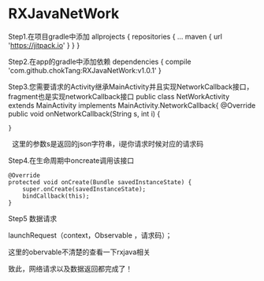 # RXJavaNetWork

Step1.在项目gradle中添加
allprojects {
		repositories {
			...
			maven { url 'https://jitpack.io' }
		}
	}
  
Step2.在app的gradle中添加依赖
dependencies {
	        compile 'com.github.chokTang:RXJavaNetWork:v1.0.1'
	}
	
	
Step3.您需要请求的Activity继承MainActivity并且实现NetworkCallback接口，fragment也是实现networkCallback接口
public class NetWorkActivity extends MainActivity implements MainActivity.NetworkCallback{
    @Override
    public void onNetworkCallback(String s, int i) {

    }
 
这里的参数s是返回的json字符串，i是你请求时候对应的请求码


Step4.在生命周期中oncreate调用该接口

    @Override
    protected void onCreate(Bundle savedInstanceState) {
        super.onCreate(savedInstanceState);
        bindCallback(this);
    }
    
Step5 数据请求

 launchRequest（context，Observable ，请求码）；
 
 这里的obervable不清楚的查看一下rxjava相关
    
    
 致此，网络请求以及数据返回都完成了！   
